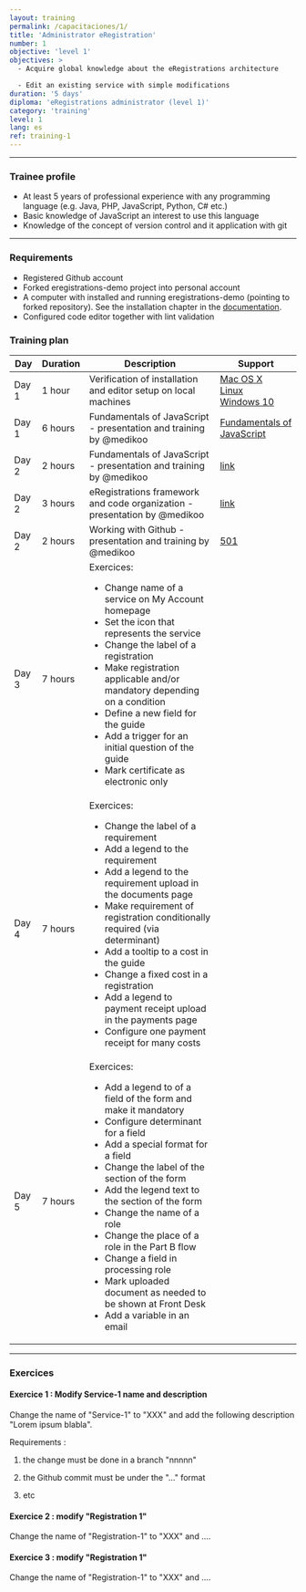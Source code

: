 ```yaml
---
layout: training
permalink: /capacitaciones/1/
title: 'Administrator eRegistration'
number: 1
objective: 'level 1'
objectives: >
  - Acquire global knowledge about the eRegistrations architecture

  - Edit an existing service with simple modifications
duration: '5 days'
diploma: 'eRegistrations administrator (level 1)'
category: 'training'
level: 1
lang: es
ref: training-1
---
```


----------

### Trainee profile

- At least 5 years of professional experience with any programming language (e.g. Java, PHP, JavaScript, Python, C# etc.)
- Basic knowledge of JavaScript an interest to use this language
- Knowledge of the concept of version control and it application with git

--------------------

### Requirements

- Registered Github account
- Forked eregistrations-demo project into personal account
- A computer with installed and running eregistrations-demo (pointing to forked repository). See the installation chapter in the [documentation](index.html).
- Configured code editor together with lint validation

### Training plan

<table class="table table-bordered table-striped">
	<thead>
	  <tr>
	    <th>Day</th>
	    <th>Duration</th>
	    <th>Description</th>
	    <th>Support</th>
	  </tr>
	</thead>
	<tbody>
	  <tr>
	    <td>Day 1</td>
	    <td>1 hour</td>
	    <td>Verification of installation and editor setup on local machines</td>
	    <td><a href="/installation/mac-os-x">Mac OS X</a><br><a href="/installation/ubuntu">Linux</a><br><a href="/installation/windows10">Windows 10</a></td>
	  </tr>
	  <tr>
	    <td>Day 1</td>
	    <td>6 hours</td>
	    <td>Fundamentals of JavaScript - presentation and training by @medikoo</td>
	    <td><a href="/fundamentals">Fundamentals of JavaScript</a></td>
	  </tr>
	  <tr>
	    <td>Day 2</td>
	    <td>2 hours</td>
	    <td>Fundamentals of JavaScript - presentation and training by @medikoo</td>
	    <td><a href="/fundamentals">link</a></td>
	  </tr>
	  <tr>
	    <td>Day 2</td>
	    <td>3 hours</td>
	    <td>eRegistrations framework and code organization - presentation by @medikoo</td>
	    <td><a href="/">link</a></td>
	  </tr>
	  <tr>
	    <td>Day 2</td>
	    <td>2 hours</td>
	    <td>Working with Github - presentation and training by @medikoo</td>
	    <td><a href="/how-to/publish-a-change-in-the-live-app-using-github/">501</a></td>
	  </tr>
	  <tr>
	    <td>Day 3</td>
	    <td>7 hours</td>
	    <td>Exercices:<ul>
			<li>Change name of a service on My Account homepage</li>
			<li>Set the icon that represents the service</li>
<li>Change the label of a registration</li>
<li>Make registration applicable and/or mandatory depending on a condition</li>
<li>Define a new field for the guide</li>
<li>Add a trigger for an initial question of the guide</li>
<li>Mark certificate as electronic only</li></ul>
			</td>
	    <td></td>
	  </tr>
	  <tr>
	    <td>Day 4</td>
	    <td>7 hours</td>
	    <td>Exercices:<ul>
			<li>Change the label of a requirement</li>
			<li>Add a legend to the requirement</li>
<li>Add a legend to the requirement upload in the documents page</li>
<li>Make requirement of registration conditionally required (via determinant)</li>
<li>Add a tooltip to a cost in the guide</li>
<li>Change a fixed cost in a registration</li>
<li>Add a legend to payment receipt upload in the payments page</li>
<li>Configure one payment receipt for many costs</li></ul>
			</td>
	    <td></td>
	  </tr>
	  <tr>
	    <td>Day 5</td>
	    <td>7 hours</td>
	    <td>Exercices:<ul>
			<li>Add a legend to of a field of the form and make it mandatory</li>
<li>Configure determinant for a field</li>
<li>Add a special format for a field</li>
<li>Change the label of the section of the form</li>
<li>Add the legend text to the section of the form</li>
<li>Change the name of a role</li>
<li>Change the place of a role in the Part B flow</li>
<li>Change a field in processing role</li>
<li>Mark uploaded document as needed to be shown at Front Desk</li>
<li>Add a variable in an email</li></ul>
			</td>
	    <td></td>
	  </tr>
	</tbody>
</table>


----------

### Exercices

#### Exercice 1 : Modify Service-1 name and description

Change the name of "Service-1" to "XXX" and add the following description "Lorem ipsum blabla".

Requirements :
 
1. the change must be done in a branch "nnnnn"

2. the Github commit must be under the "..." format

3. etc


#### Exercice 2 : modify "Registration 1" 

Change the name of "Registration-1" to "XXX" and ....


#### Exercice 3 : modify "Registration 1" 

Change the name of "Registration-1" to "XXX" and ....

